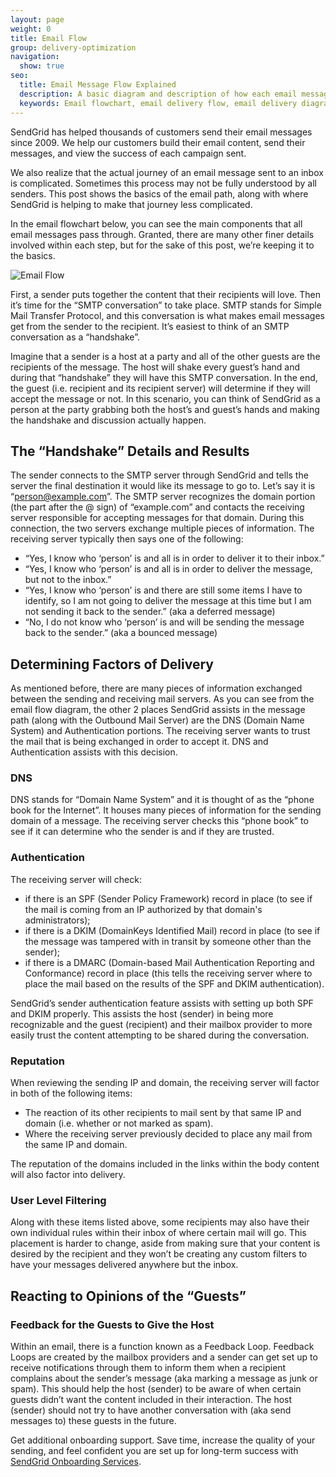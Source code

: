 ```yaml
---
layout: page
weight: 0
title: Email Flow
group: delivery-optimization
navigation:
  show: true
seo:
  title: Email Message Flow Explained
  description: A basic diagram and description of how each email message flows in general and through SendGrid
  keywords: Email flowchart, email delivery flow, email delivery diagram, basic email flow
---
```


SendGrid has helped thousands of customers send their email messages since 2009. We help our customers build their email content, send their messages, and view the success of each campaign sent.

We also realize that the actual journey of an email message sent to an inbox  is complicated. Sometimes this process may not be fully understood by all senders. This post shows the basics of the email path, along with where SendGrid is helping to make that journey less complicated.

In the email flowchart below, you can see the main components that all email messages pass through. Granted, there are many other finer details involved within each step, but for the sake of this post, we’re keeping it to the basics.

![]({{root_url}}/img/MailFlow.png "Email Flow")

First, a sender puts together the content that their recipients will love. Then it’s time for the “SMTP conversation” to take place. SMTP stands for Simple Mail Transfer Protocol, and this conversation is what makes email messages get from the sender to the recipient. It’s easiest to think of an SMTP conversation as a “handshake”.

Imagine that a sender is a host at a party and all of the other guests are the recipients of the message. The host will shake every guest’s hand and during that “handshake” they will have this SMTP conversation. In the end, the guest (i.e. recipient and its recipient server) will determine if they will accept the message or not. In this scenario, you can think of SendGrid as a person at the party grabbing both the host’s and guest’s hands and making the handshake and discussion actually happen.

## 	The “Handshake” Details and Results

The sender connects to the SMTP server through SendGrid and tells the server the final destination it would like its message to go to. Let’s say it is “person@example.com”. The SMTP server recognizes the domain portion (the part after the @ sign) of “example.com” and contacts the receiving server responsible for accepting messages for that domain. During this connection, the two servers exchange multiple pieces of information. The receiving server typically then says one of the following:

* “Yes, I know who ‘person’ is and all is in order to deliver it to their inbox.”
* “Yes, I know who ‘person’ is and all is in order to deliver the message, but not to the inbox.”
* “Yes, I know who ‘person’ is and there are still some items I have to identify, so I am not going to deliver the message at this time but I am not sending it back to the sender.” (aka a deferred message)
* “No, I do not know who ‘person’ is and will be sending the message back to the sender.” (aka a bounced message)

## 	Determining Factors of Delivery

As mentioned before, there are many pieces of information exchanged between the sending and receiving mail servers. As you can see from the email flow diagram, the other 2 places SendGrid assists in the message path (along with the Outbound Mail Server) are the DNS (Domain Name System) and Authentication portions. The receiving server wants to trust the mail that is being exchanged in order to accept it. DNS and Authentication assists with this decision.

### 	DNS
DNS stands for “Domain Name System” and it is thought of as the “phone book for the Internet”. It houses many pieces of information for the sending domain of a message. The receiving server checks this “phone book” to see if it can determine who the sender is and if they are trusted.

### 	Authentication
The receiving server will check:
* if there is an SPF (Sender Policy Framework) record in place (to see if the mail is coming from an IP authorized by that domain's administrators);
* if there is a DKIM (DomainKeys Identified Mail) record in place (to see if the message was tampered with in transit by someone other than the sender);
* if there is a DMARC (Domain-based Mail Authentication Reporting and Conformance) record in place (this tells the receiving server where to place the mail based on the results of the SPF and DKIM authentication).

SendGrid’s sender authentication feature assists with setting up both SPF and DKIM properly. This assists the host (sender) in being more recognizable and the guest (recipient) and their mailbox provider to more easily trust the content attempting to be shared during the conversation.

### 	Reputation
When reviewing the sending IP and domain, the receiving server will factor in both of the following items:
* The reaction of its other recipients to mail sent by that same IP and domain (i.e. whether or not marked as spam).
* Where the receiving server previously decided to place any mail from the same IP and domain.

<call-out>

The reputation of the domains included in the links within the body content will also factor into delivery.

</call-out>

 ### 	User Level Filtering

Along with these items listed above, some recipients may also have their own individual rules within their inbox of where certain mail will go. This placement is harder to change, aside from making sure that your content is desired by the recipient and they won’t be creating any custom filters to have your messages delivered anywhere but the inbox.

## 	Reacting to Opinions of the “Guests”

### 	Feedback for the Guests to Give the Host

Within an email, there is a function known as a Feedback Loop. Feedback Loops are created by the mailbox providers and a sender can get set up to receive notifications through them to inform them when a recipient complains about the sender’s message (aka marking a message as junk or spam). This should help the host (sender) to be aware of when certain guests didn’t want the content included in their interaction. The host (sender) should not try to have another conversation with (aka send messages to) these guests in the future.

<call-out>

Get additional onboarding support. Save time, increase the quality of your sending, and feel confident you are set up for long-term success with [SendGrid Onboarding Services](https://sendgrid.com/marketing/onboarding-services-request/?utm_source=docs).

</call-out>
